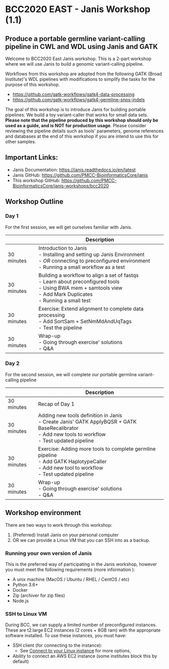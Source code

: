 # BCC2020 EAST - Janis Workshop (1.1)
## Produce a portable germline variant-calling pipeline in CWL and WDL using Janis and GATK

Welcome to BCC2020 East Janis workshop. This is a 2-part workshop where we will use Janis to build a genomic variant-calling pipeline. 

Workflows from this workshop are adopted from the following GATK (Broad Institute)'s WDL pipelines with modifications to simplify the tasks for the purpose of this workshop. 

- https://github.com/gatk-workflows/gatk4-data-processing
- https://github.com/gatk-workflows/gatk4-germline-snps-indels

The goal of this workshop is to introduce Janis for building portable pipelines. We build a toy variant-caller that works for small data sets. **Please note that the pipeline produced by this workshop should only be used as a guide, and is NOT for production usage**. Please consider reviewing the pipeline details such as tools' parameters, genome references and databases at the end of this workshop if you are intend to use this for other samples.  

## Important Links:

- Janis Documentation: https://janis.readthedocs.io/en/latest
- Janis GitHub: https://github.com/PMCC-BioinformaticsCore/janis
- This workshop GitHub: https://github.com/PMCC-BioinformaticsCore/janis-workshops/bcc2020

## Workshop Outline

### Day 1

For the first session, we will get ourselves familiar with Janis.  

|            	| Description                                                                                                                                                      	|
|------------	|------------------------------------------------------------------------------------------------------------------------------------------------------------------	|
| 30 minutes 	| Introduction to Janis<br>- Installing and setting up Janis Environment<br>- _OR_ connecting to preconfigured environment<br>- Running a small workflow as a test 	|
| 30 minutes 	| Building a workflow to align a set of fastqs<br>- Learn about preconfigured tools<br>- Using BWA mem + samtools view<br>- Add Mark Duplicates<br>- Running a small test       	|
| 30 minutes 	| Exercise: Extend alignment to complete data processing<br>- Add SortSam + SetNmMdAndUqTags <br>- Test the pipeline                                                            	|
| 30 minutes 	| Wrap-up <br> - Going through exercise' solutions <br>- Q&A|



### Day 2

For the second session, we will complete our portable germline variant-calling pipeline

|            	| Description                                                                                                                                                      	|
|------------	|------------------------------------------------------------------------------------------------------------------------------------------------------------------	|
| 30 minutes 	| Recap of Day 1 |
| 30 minutes 	| Adding new tools definition in Janis <br> - Create Janis' GATK ApplyBQSR + GATK BaseRecalibrator <br> - Add new tools to workflow <br> - Test updated pipeline |
| 30 minutes 	| Exercise: Adding more tools to complete germline pipeline <br>- Add GATK HaplotypeCaller  <br> -  Add new tool to workflow <br> - Test updated pipeline 	|
| 30 minutes 	| Wrap-up <br> - Going through exercise' solutions <br>- Q&A|


## Workshop environment

There are two ways to work through this workshop:

1. (Preferred) Install Janis on your personal computer
2. OR we can provide a Linux VM that you can SSH into as a backup.

### Running your own version of Janis

This is the preferred way of participating in the Janis workshop, however you must meet the following requirements (more information ):

- A unix machine (MacOS / Ubuntu / RHEL / CentOS / etc)
- Python 3.6+
- Docker
- Zip (archiver for zip files)
- Node.js


### SSH to Linux VM

During BCC, we can supply a limited number of preconfigured instances. These are t2.large EC2 instances (2 cores + 8GB ram) with the appropriate software installed. To use these instances, you must have: 

- SSH client (for connecting to the instance):
    - See [Connect to your Linux instance](https://docs.aws.amazon.com/AWSEC2/latest/UserGuide/AccessingInstances.html) for more options,
- Ability to connect an AWS EC2 instance (some institutes block this by default)

